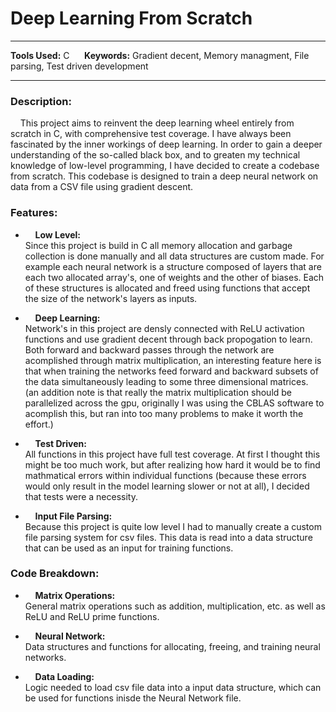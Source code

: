 
# Deep Learning From Scratch

---

**Tools Used:** C &nbsp;&nbsp;&nbsp;&nbsp; **Keywords:** Gradient decent, Memory managment, File parsing, Test driven development

---

### Description:
&nbsp;&nbsp;&nbsp;&nbsp;This project aims to reinvent the deep learning wheel entirely from scratch in C, with comprehensive test coverage. I have always been fascinated by the inner workings of deep learning. In order to gain a deeper understanding of the so-called black box, and to greaten my technical knowledge of low-level programming, I have decided to create a codebase from scratch. This codebase is designed to train a deep neural network on data from a CSV file using gradient descent.

### Features:
- &nbsp;&nbsp;&nbsp;&nbsp;**Low Level:**  
Since this project is build in C all memory allocation and garbage collection is done manually and all data structures are custom made. For example each neural network is a structure composed of layers that are each two allocated array's, one of weights and the other of biases. Each of these structures is allocated and freed using functions that accept the size of the network's layers as inputs.

- &nbsp;&nbsp;&nbsp;&nbsp;**Deep Learning:**  
Network's in this project are densly connected with ReLU activation functions and use gradient decent through back propogation to learn. Both forward and backward passes through the network are acomplished through matrix multiplication, an interesting feature here is that when training the networks feed forward and backward subsets of the data simultaneously leading to some three dimensional matrices.  
(an addition note is that really the matrix multiplication should be parallelized across the gpu, originally I was using the CBLAS software to acomplish this, but ran into too many problems to make it worth the effort.)

- &nbsp;&nbsp;&nbsp;&nbsp;**Test Driven:**  
All functions in this project have full test coverage. At first I thought this might be too much work, but after realizing how hard it would be to find mathmatical errors within individual functions (because these errors would only result in the model learning slower or not at all), I decided that tests were a necessity.

- &nbsp;&nbsp;&nbsp;&nbsp;**Input File Parsing:**  
Because this project is quite low level I had to manually create a custom file parsing system for csv files. This data is read into a data structure that can be used as an input for training functions.


### Code Breakdown:
- &nbsp;&nbsp;&nbsp;&nbsp;**Matrix Operations:**  
General matrix operations such as addition, multiplication, etc. as well as ReLU and ReLU prime functions.

- &nbsp;&nbsp;&nbsp;&nbsp;**Neural Network:**  
Data structures and functions for allocating, freeing, and training neural networks.

- &nbsp;&nbsp;&nbsp;&nbsp;**Data Loading:**  
Logic needed to load csv file data into a input data structure, which can be used for functions inisde the Neural Network file.
